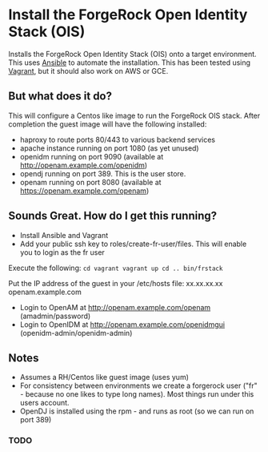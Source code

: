 # Install the ForgeRock Open Identity Stack (OIS)


Installs the ForgeRock Open Identity Stack (OIS) onto a target environment.
This uses [Ansible](https://github.com/ansible/ansible) to automate the installation. This has been
tested using [Vagrant](http://www.vagrantup.com/), but it should also work on AWS or GCE. 


## But what does it do?

This will configure a Centos like image to run the ForgeRock OIS stack. After completion the guest image 
will have the following installed:

* haproxy to route ports 80/443 to various backend services
* apache instance running on port 1080 (as yet unused)
* openidm running on port 9090 (available at  http://openam.example.com/openidm)
* opendj running on port 389. This is the user store. 
* openam running on port 8080 (available at https://openam.example.com/openam)





## Sounds Great. How do I get this running?
* Install Ansible and Vagrant
* Add your public ssh key to roles/create-fr-user/files. This will enable you to login as the fr user

Execute the following:
`cd vagrant
vagrant up
cd ..
bin/frstack
`

Put the IP address of the guest in your /etc/hosts file:
xx.xx.xx.xx openam.example.com

* Login to OpenAM at http://openam.example.com/openam  (amadmin/password)
* Login to OpenIDM at http://openam.example.com/openidmgui  (openidm-admin/openidm-admin)


## Notes

* Assumes a RH/Centos like guest image (uses yum)
* For consistency between environments we create a forgerock user ("fr" - because no one likes to type 
long names). Most things run under this users account. 
* OpenDJ is installed using the rpm - and runs as root (so we can run on port 389)


### TODO


